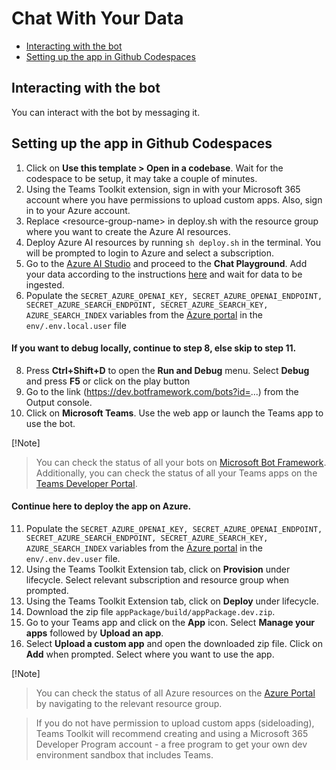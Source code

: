 # Chat With Your Data

<!-- @import "[TOC]" {cmd="toc" depthFrom=1 depthTo=6 orderedList=false} -->

<!-- code_chunk_output -->

- [Interacting with the bot](#interacting-with-the-bot)
- [Setting up the app in Github Codespaces](#setting-up-the-app-in-github-codespaces)

<!-- /code_chunk_output -->

## Interacting with the bot

You can interact with the bot by messaging it.

## Setting up the app in Github Codespaces

1. Click on **Use this template > Open in a codebase**. Wait for the codespace to be setup, it may take a couple of minutes.
2. Using the Teams Toolkit extension, sign in with your Microsoft 365 account where you have permissions to upload custom apps. Also, sign in to your Azure account.
3. Replace \<resource-group-name\> in deploy.sh with the resource group where you want to create the Azure AI resources.
5. Deploy Azure AI resources by running ```sh deploy.sh``` in the terminal. You will be prompted to login to Azure and select a subscription.
6. Go to the [Azure AI Studio](https://oai.azure.com/portal) and proceed to the **Chat Playground**. Add your data according to the instructions [here](https://learn.microsoft.com/en-us/azure/ai-services/openai/concepts/use-your-data?tabs=ai-search) and wait for data to be ingested. 
7. Populate the ```SECRET_AZURE_OPENAI_KEY, SECRET_AZURE_OPENAI_ENDPOINT, SECRET_AZURE_SEARCH_ENDPOINT, SECRET_AZURE_SEARCH_KEY, AZURE_SEARCH_INDEX``` variables from the [Azure portal](https://ms.portal.azure.com/) in the ```env/.env.local.user``` file
   
#### If you want to debug locally, continue to step 8, else skip to step 11.
8. Press **Ctrl+Shift+D** to open the **Run and Debug** menu. Select **Debug** and press **F5** or click on the play button
9. Go to the link (https://dev.botframework.com/bots?id=...) from the Output console.
10. Click on **Microsoft Teams**. Use the web app or launch the Teams app to use the bot.

[!Note]
> You can check the status of all your bots on [Microsoft Bot Framework](https://dev.botframework.com/bots). Additionally, you can check the status of all your Teams apps on the [Teams Developer Portal](https://dev.teams.microsoft.com/apps).


#### Continue here to deploy the app on Azure.
11. Populate the ```SECRET_AZURE_OPENAI_KEY, SECRET_AZURE_OPENAI_ENDPOINT, SECRET_AZURE_SEARCH_ENDPOINT, SECRET_AZURE_SEARCH_KEY, AZURE_SEARCH_INDEX``` variables from the [Azure portal](https://ms.portal.azure.com/) in the ```env/.env.dev.user``` file.
12. Using the Teams Toolkit Extension tab, click on **Provision** under lifecycle. Select relevant subscription and resource group when prompted.
13. Using the Teams Toolkit Extension tab, click on **Deploy** under lifecycle.
14. Download the zip file ```appPackage/build/appPackage.dev.zip```.
15. Go to your Teams app and click on the **App** icon. Select **Manage your apps** followed by **Upload an app**.
16. Select **Upload a custom app** and open the downloaded zip file. Click on **Add** when prompted. Select where you want to use the app.

[!Note]
> You can check the status of all Azure resources on the [Azure Portal](https://portal.azure.com/#home) by navigating to the relevant resource group.

> If you do not have permission to upload custom apps (sideloading), Teams Toolkit will recommend creating and using a Microsoft 365 Developer Program account - a free program to get your own dev environment sandbox that includes Teams.
